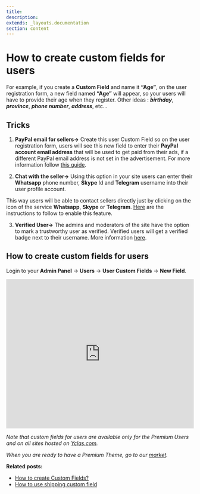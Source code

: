 ```yaml
---
title:
description:
extends: _layouts.documentation
section: content
---
```


# How to create custom fields for users


For example, if you create a **Custom Field** and name it **“Age”**, on the user registration form, a new field named **“Age”** will appear, so your users will have to provide their age when they register.
Other ideas :  **_birthday_**,  **_province_**,  **_phone number_**,  **_address_**,  etc...

## Tricks

1. **PayPal email for sellers->**  Create this user Custom Field so on the user registration form, users will see this new field to enter their  **PayPal account email address**  that will be used to get paid from their ads, if a different PayPal email address is not set in the advertisement. For more information follow  [this guide](Custom-fields-PayPal-email-for-users.md).
    
2. **Chat with the seller->**  Using this option in your site users can enter their **Whatsapp** phone number, **Skype** Id and **Telegram** username into their user profile account. 

This way users will be able to contact sellers directly just by clicking on the icon of the service  **Whatsapp**,  **Skype**  or  **Telegram**.  [Here](Users-chat-with-sellers.md)  are the instructions to follow to enable this feature.
    
3.  **Verified User->**  The admins and moderators of the site have the option to mark a trustworthy user as verified. Verified users will get a verified badge next to their username. More information  [here](Users-verified-user.md).
    

## How to create custom fields for users

Login to your **Admin Panel** ->  **Users**  ->  **User Custom Fields** ->  **New Field**.



<iframe width="100%" height="400px" src="https://www.youtube.com/embed/SclQpG3fDX0" title="Yclas video" frameborder="0" allow="accelerometer; autoplay; clipboard-write; encrypted-media; gyroscope; picture-in-picture" allowfullscreen></iframe>
 

*Note that custom fields for users are available only for the Premium Users and on all sites hosted on  [Yclas.com](https://yclas.com/).* 


*When you are ready to have a Premium Theme, go to our  [market](https://selfhosted.yclas.com/).*


  
**Related posts:**

-   [How to create Custom Fields?](Custom-fields-create-custom-fields.md)
-   [How to use shipping custom field](Custom-fields-how-to-use-shipping-custom-field.md)
